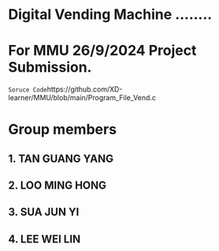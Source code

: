 <h1>Digital Vending Machine ........</h1>
<h1>For MMU 26/9/2024 Project Submission. </h1>
<code>Soruce Code</code><a>https://github.com/XD-learner/MMU/blob/main/Program_File_Vend.c</a>
<h1>Group members</h1>
<h2>1. TAN GUANG YANG </h2>

<h2>2. LOO MING HONG </h2>

<h2>3. SUA JUN YI </h2>

<h2>4. LEE WEI LIN </h2>




